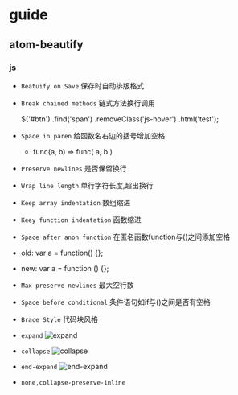# guide
## atom-beautify
### js
-   `Beatuify on Save` 保存时自动排版格式
-   `Break chained methods` 链式方法换行调用


    $('#btn')
        .find('span')
        .removeClass('js-hover')
        .html('test');
-   `Space in paren` 给函数名右边的括号增加空格
    -   func(a, b) => func( a, b )

-   `Preserve newlines` 是否保留换行
-   `Wrap line length` 单行字符长度,超出换行
-   `Keep array indentation` 数组缩进
-   `Keey function indentation` 函数缩进
-   `Space after anon function` 在匿名函数function与()之间添加空格
-   old: var a = function() {};
-   new: var a = function () {};
-   `Max preserve newlines` 最大空行数
-   `Space before conditional` 条件语句如if与()之间是否有空格
-   `Brace Style` 代码块风格
-   `expand`
![expand](https://tomczhang.gitbooks.io/blog/content/1.png)
-   `collapse`
![collapse](https://tomczhang.gitbooks.io/blog/content/2.png)
-   `end-expand`
![end-expand](https://tomczhang.gitbooks.io/blog/content/3.png)
-   `none,collapse-preserve-inline`
